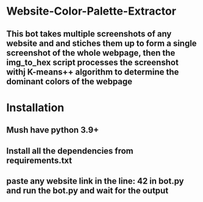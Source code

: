 # Website-Color-Palette-Extractor

## This bot takes multiple screenshots of any website and and stiches them up to form a single screenshot of the whole webpage, then the img_to_hex script processes the screenshot withj K-means++ algorithm to determine the dominant colors of the webpage

# Installation

## Mush have python 3.9+
## Install all the dependencies from requirements.txt
## paste any website link in the line: 42 in bot.py and run the bot.py and wait for the output
